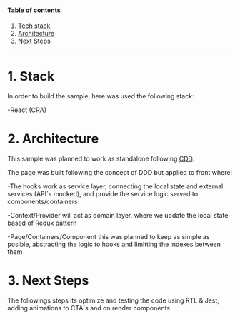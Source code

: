 #### Table of contents

1. [Tech stack](#1-stack)
2. [Architecture](#2-architecture)
3. [Next Steps](#3-next-steps)

---

# 1. Stack

In order to build the sample, here was used the following stack:

-React (CRA)

# 2. Architecture

This sample was planned to work as standalone following [CDD](https://www.componentdriven.org/).

The page was built following the concept of DDD but applied to front where:

-The hooks work as service layer, connecting the local state and external services (API´s mocked), and provide the service logic served to components/containers

-Context/Provider will act as domain layer, where we update the local state based of Redux pattern

-Page/Containers/Component this was planned to keep as simple as posible, abstracting the logic to hooks and limitting the indexes between them

# 3. Next Steps

The followings steps its optimize and testing the code using RTL & Jest, adding animations to CTA´s and on render components
